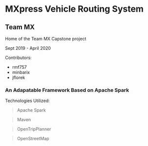 # MXpress Vehicle Routing System
## Team MX

Home of the Team MX Capstone project

Sept 2019 - April 2020

Contributors:
- rmf757
- minbarix
- jflorek

### An Adapatable Framework Based on Apache Spark
Technologies Utilized:
> Apache Spark

> Maven 

> OpenTripPlanner

> OpenStreetMap


